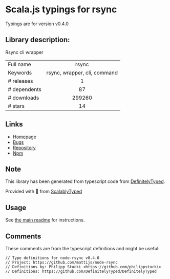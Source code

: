 
# Scala.js typings for rsync

Typings are for version v0.4.0

## Library description:
Rsync cli wrapper

|                    |                 |
| ------------------ | :-------------: |
| Full name          | rsync |
| Keywords           | rsync, wrapper, cli, command |
| # releases         | 1 |
| # dependents       | 87 |
| # downloads        | 299260 |
| # stars            | 14 |

## Links
- [Homepage](https://github.com/mattijs/node-rsync#readme)
- [Bugs](https://github.com/mattijs/node-rsync/issues)
- [Repository](https://github.com/mattijs/node-rsync)
- [Npm](https://www.npmjs.com/package/rsync)
    


## Note
This library has been generated from typescript code from [DefinitelyTyped](https://definitelytyped.org).

Provided with :purple_heart: from [ScalablyTyped](https://github.com/oyvindberg/ScalablyTyped)

## Usage
See [the main readme](../../readme.md) for instructions.

## Comments

These comments are from the typescript definitions and might be useful:
```
// Type definitions for node-rsync v0.4.0
// Project: https://github.com/mattijs/node-rsync
// Definitions by: Philipp Stucki <https://github.com/philippstucki>
// Definitions: https://github.com/DefinitelyTyped/DefinitelyTyped

```

